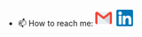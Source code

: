 - 📫 How to reach me: <a href="mailto:alifaafi23@gmail.com" alt="Contact me"><code><img  height="30" src="https://github.com/harshalrj25/MasterAssetsRepo/blob/master/gmail.svg"></code></a>
&nbsp;<a href="https://www.linkedin.com/in/alifa-aboobacker-9349211b0/" alt="Linkedin"><code><img  height="30" src="https://github.com/harshalrj25/MasterAssetsRepo/blob/master/linkedin.svg"></code></a>
